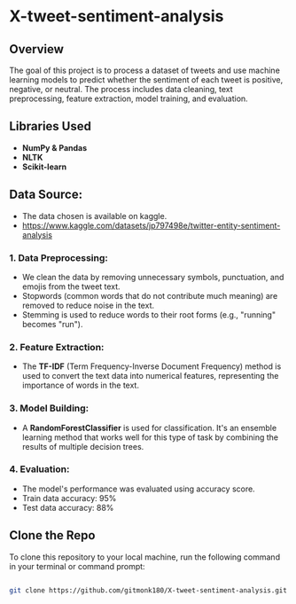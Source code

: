 # X-tweet-sentiment-analysis
## Overview
The goal of this project is to process a dataset of tweets and use machine learning models to predict whether the sentiment of each tweet is positive, negative, or neutral. The process includes data cleaning, text preprocessing, feature extraction, model training, and evaluation.
## Libraries Used
- **NumPy & Pandas**
- **NLTK**
- **Scikit-learn**
## Data Source:
- The data chosen is available on kaggle.
- https://www.kaggle.com/datasets/jp797498e/twitter-entity-sentiment-analysis 
### 1. Data Preprocessing:
- We clean the data by removing unnecessary symbols, punctuation, and emojis from the tweet text.
- Stopwords (common words that do not contribute much meaning) are removed to reduce noise in the text.
- Stemming is used to reduce words to their root forms (e.g., "running" becomes "run").

### 2. Feature Extraction:
- The **TF-IDF** (Term Frequency-Inverse Document Frequency) method is used to convert the text data into numerical features, representing the importance of words in the text.

### 3. Model Building:
- A **RandomForestClassifier** is used for classification. It's an ensemble learning method that works well for this type of task by combining the results of multiple decision trees.

### 4. Evaluation:
- The model's performance was evaluated using accuracy score.
- Train data accuracy: 95%
- Test data accuracy: 88%

## Clone the Repo
To clone this repository to your local machine, run the following command in your terminal or command prompt:

```bash

git clone https://github.com/gitmonk180/X-tweet-sentiment-analysis.git
